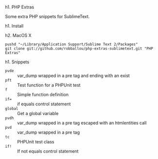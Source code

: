 h1. PHP Extras

Some extra PHP snippets for SublimeText.

h1. Install

h2. MacOS X

    pushd "~/Library/Application Support/Sublime Text 2/Packages"
    git clone git://github.com/robballou/php-extras-sublimetext.git "PHP Extras"

h1. Snippets

<dl>
  <dt><code>pvde</code></dt><dd>var_dump wrapped in a pre tag and ending with an exist</dd>
  <dt><code>pft</code></dt><dd>Test function for a PHPUnit test</dd>
  <dt><code>f</code></dt><dd>Simple function definition</dd>
  <dt><code>if=</code></dt><dd>if equals control statement</dd>
  <dt><code>global</code></dt><dd>Get a global variable</dd>
  <dt><code>pvdh</code></dt><dd>var_dump wrapped in a pre tag escaped with an htmlentities call</dd>
  <dt><code>pvd</code></dt><dd>var_dump wrapped in a pre tag</dd>
  <dt><code>tc</code></dt><dd>PHPUnit test class</dd>
  <dt><code>if!</code></dt><dd>If not equals control statement</dd>
</dl>
